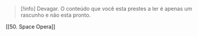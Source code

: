 >[!info] Devagar.
>O conteúdo que você esta prestes a ler é apenas um rascunho e não esta pronto.

[[50. Space Opera]]